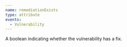 ```yaml
---
name: remediationExists
type: attribute
events:
  - Vulnerability
---
```


A boolean indicating whether the vulnerability has a fix.
